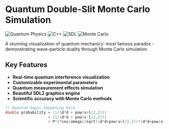 # Quantum Double-Slit Monte Carlo Simulation

![Quantum Physics](https://img.shields.io/badge/Physics-Quantum-blue) 
![C++](https://img.shields.io/badge/Language-C++-orange) 
![SDL](https://img.shields.io/badge/Graphics-SDL2-green)
![Monte Carlo](https://img.shields.io/badge/Method-Monte_Carlo-purple)

A stunning visualization of quantum mechanics' most famous paradox - demonstrating wave-particle duality through Monte Carlo simulation.

## Key Features

- **Real-time quantum interference visualization**
- **Customizable experimental parameters**
- **Quantum measurement effects simulation**
- **Beautiful SDL2 graphics engine**
- **Scientific accuracy with Monte Carlo methods**

```c++
// Quantum magic happening here
double probability = (1/(d*d + pow(x+l/2,2))) 
                   + (1/(d*d + pow(x-l/2,2)))
                   + P*2*cos(omega)/sqrt((d*d+pow(x+l/2,2))*(d*d+pow(x-l/2,2)));
